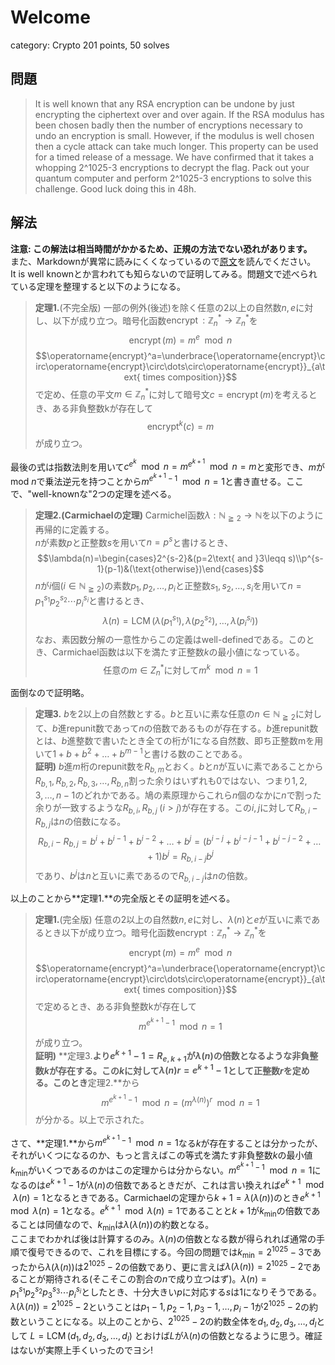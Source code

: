 # Welcome
category: Crypto
201 points, 50 solves

## 問題
> It is well known that any RSA encryption can be undone by just encrypting the ciphertext over and over again.
> If the RSA modulus has been chosen badly then the number of encryptions necessary to undo an encryption is small.
> However, if the modulus is well chosen then a cycle attack can take much longer. This property can be used for a timed release of a message.
> We have confirmed that it takes a whopping 2^1025-3 encryptions to decrypt the flag.
Pack out your quantum computer and perform 2^1025-3 encryptions to solve this challenge. Good luck doing this in 48h.

## 解法
**注意: この解法は相当時間がかかるため、正規の方法でない恐れがあります。**  
また、Markdownが異常に読みにくくなっているので[原文](https://raw.githubusercontent.com/mathphilia/CTFs/main/Google_Capture_The_Flag_2022/CYCLING/README.md)を読んでください。  
It is well knownとか言われても知らないので証明してみる。問題文で述べられている定理を整理すると以下のようになる。  

> **定理1.**(不完全版) 一部の例外(後述)を除く任意の$2$以上の自然数$n,e$に対し、以下が成り立つ。暗号化函数$\operatorname{encrypt}:\mathbb Z_n^*\to\mathbb Z_n^*$を
> $$\operatorname{encrypt}(m)=m^e\mod n$$
> $$\operatorname{encrypt}^a=\underbrace{\operatorname{encrypt}\circ\operatorname{encrypt}\circ\dots\circ\operatorname{encrypt}}_{a\text{ times composition}}$$
> で定め、任意の平文$m\in\mathbb Z_n^*$に対して暗号文$c=\operatorname{encrypt}(m)$を考えるとき、ある非負整数kが存在して
> $$\operatorname{encrypt}^k(c)=m$$
> が成り立つ。

最後の式は指数法則を用いて$c^{e^k}\mod n=m^{e^{k+1}}\mod n=m$と変形でき、$m$がmod $n$で乗法逆元を持つことから$m^{e^{k+1}-1}\mod n=1$と書き直せる。ここで、"well-knownな"2つの定理を述べる。

> **定理2.(Carmichaelの定理)** Carmichel函数$\lambda:\mathbb N_{\geqq2}\to\mathbb N$を以下のように再帰的に定義する。  
> $n$が素数$p$と正整数$s$を用いて$n=p^s$と書けるとき、
> $$\lambda(n)=\begin{cases}2^{s-2}&(p=2\text{ and }3\leqq s)\\p^{s-1}(p-1)&(\text{otherwise})\end{cases}$$
> $n$が$i$個($i\in\mathbb N_{\geqq2}$)の素数$p_1,p_2,\dots,p_i$と正整数$s_1,s_2,\dots,s_i$を用いて$n=p_1^{s_1}p_2^{s_2}\cdots p_i^{s_i}$と書けるとき、
> $$\lambda(n)=\operatorname{LCM}\Big(\lambda(p_1^{s_1}),\lambda(p_2^{s_2}),\dots,\lambda(p_i^{s_i})\Big)$$
> なお、素因数分解の一意性からこの定義はwell-definedである。このとき、Carmichael函数は以下を満たす正整数$k$の最小値になっている。
> $$\text{任意の}m\in Z_n^*\text{に対して}m^k\mod n=1$$

面倒なので証明略。

> **定理3.** $b$を$2$以上の自然数とする。$b$と互いに素な任意の$n\in\mathbb N_{\geqq2}$に対して、$b$進repunit数であって$n$の倍数であるものが存在する。$b$進repunit数とは、$b$進整数で書いたとき全ての桁が1になる自然数、即ち正整数mを用いて$1+b+b^2+\dots+b^{m-1}$と書ける数のことである。  
> **証明)** $b$進$m$桁のrepunit数を$R_{b,m}$とおく。$b$と$n$が互いに素であることから$R_{b,1},R_{b,2},R_{b,3},\dots,R_{b,n}$割った余りはいずれも$0$ではない、つまり$1,2,3,\dots,n-1$のどれかである。鳩の素原理からこれら$n$個のなかに$n$で割った余りが一致するような$R_{b,i},R_{b,j}\;(i>j)$が存在する。この$i,j$に対して$R_{b,i}-R_{b,j}$は$n$の倍数になる。
> $$R_{b,i}-R_{b,j}=b^i+b^{i-1}+b^{i-2}+\dots+b^j=(b^{i-j}+b^{i-j-1}+b^{i-j-2}+\dots+1)b^j=R_{b,i-j}b^j$$
> であり、$b^j$は$n$と互いに素であるので$R_{b,i-j}$は$n$の倍数。

以上のことから**定理1.**の完全版とその証明を述べる。

> **定理1.**(完全版) 任意の$2$以上の自然数$n,e$に対し、$\lambda(n)$と$e$が互いに素であるとき以下が成り立つ。暗号化函数$\operatorname{encrypt}:\mathbb Z_n^*\to\mathbb Z_n^*$を
> $$\operatorname{encrypt}(m)=m^e\mod n$$
> $$\operatorname{encrypt}^a=\underbrace{\operatorname{encrypt}\circ\operatorname{encrypt}\circ\dots\circ\operatorname{encrypt}}_{a\text{ times composition}}$$
> で定めるとき、ある非負整数kが存在して
> $$m^{e^{k+1}-1}\mod n=1$$
> が成り立つ。  
> **証明)** **定理3.**より$e^{k+1}-1=R_{e,k+1}$が$\lambda(n)$の倍数となるような非負整数$k$が存在する。この$k$に対して$\lambda(n)r=e^{k+1}-1$として正整数$r$を定める。このとき**定理2.**から
> $$m^{e^{k+1}-1}\mod n=(m^{\lambda(n)})^r\mod n=1$$
> が分かる。以上で示された。

さて、**定理1.**から$m^{e^{k+1}-1}\mod n=1$なる$k$が存在することは分かったが、それがいくつになるのか、もっと言えばこの等式を満たす非負整数$k$の最小値$k_\min$がいくつであるのかはこの定理からは分からない。$m^{e^{k+1}-1}\mod n=1$になるのは$e^{k+1}-1$が$\lambda(n)$の倍数であるときだが、これは言い換えれば$e^{k+1}\mod\lambda(n)=1$となるときである。Carmichaelの定理から$k+1=\lambda(\lambda(n))$のとき$e^{k+1}\mod\lambda(n)=1$となる。$e^{k+1}\mod\lambda(n)=1$であることと$k+1$が$k_\min$の倍数であることは同値なので、$k_\min$は$\lambda(\lambda(n))$の約数となる。  
ここまでわかれば後は計算するのみ。$\lambda(n)$の倍数となる数が得られれば通常の手順で復号できるので、これを目標にする。今回の問題では$k_\min=2^{1025}-3$であったから$\lambda(\lambda(n))$は$2^{1025}-2$の倍数であり、更に言えば$\lambda(\lambda(n))=2^{1025}-2$であることが期待される(そこそこの割合の$n$で成り立つはず)。$\lambda(n)=p_1^{s_1}p_2^{s_2}p_3^{s_3}\cdots p_i^{s_i}$としたとき、十分大きい$p$に対応する$s$は$1$になりそうである。$\lambda(\lambda(n))=2^{1025}-2$ということは$p_1-1,p_2-1,p_3-1,\dots,p_i-1$が$2^{1025}-2$の約数ということになる。以上のことから、$2^{1025}-2$の約数全体を$d_1,d_2,d_3,\dots,d_l$として
$L=\operatorname{LCM}(d_1,d_2,d_3,\dots,d_l)$
とおけば$L$が$\lambda(n)$の倍数となるように思う。確証はないが実際上手くいったのでヨシ!
